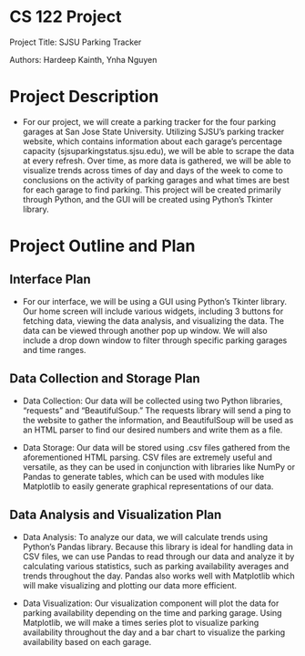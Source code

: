 # CS 122 Project
Project Title: SJSU Parking Tracker

Authors: Hardeep Kainth, Ynha Nguyen

# Project Description
- For our project, we will create a parking tracker for the four parking garages at San Jose State University. Utilizing SJSU’s parking tracker website, which contains information about each garage’s percentage capacity (sjsuparkingstatus.sjsu.edu), we will be able to scrape the data at every refresh. Over time, as more data is gathered, we will be able to visualize trends across times of day and days of the week to come to conclusions on the activity of parking garages and what times are best for each garage to find parking. This project will be created primarily through Python, and the GUI will be created using Python’s Tkinter library. 

# Project Outline and Plan

## Interface Plan
- For our interface, we will be using a GUI using Python’s Tkinter library. Our home screen will include various widgets, including 3 buttons for fetching data, viewing the data analysis, and visualizing the data. The data can be viewed through another pop up window. We will also include a drop down window to filter through specific parking garages and time ranges.

## Data Collection and Storage Plan
- Data Collection: Our data will be collected using two Python libraries, “requests” and “BeautifulSoup.” The requests library will send a ping to the website to gather the information, and BeautifulSoup will be used as an HTML parser to find our desired numbers and write them as a file.

- Data Storage: Our data will be stored using .csv files gathered from the aforementioned HTML parsing. CSV files are extremely useful and versatile, as they can be used in conjunction with libraries like NumPy or Pandas to generate tables, which can be used with modules like Matplotlib to easily generate graphical representations of our data.

## Data Analysis and Visualization Plan
- Data Analysis: To analyze our data, we will calculate trends using Python’s Pandas library. Because this library is ideal for handling data in CSV files, we can use Pandas to read through our data and analyze it by calculating various statistics, such as parking availability averages and trends throughout the day. Pandas also works well with Matplotlib which will make visualizing and plotting our data more efficient.

- Data Visualization: Our visualization component will plot the data for parking availability depending on the time and parking garage. Using Matplotlib, we will make a times series plot to visualize parking availability throughout the day and a bar chart to visualize the parking availability based on each garage.  
